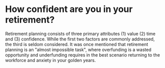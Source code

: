 # How confident are you in your retirement?

Retirement planning consists of three primary attributes (1) value (2) time and (3) confidence. While the first two factors are commonly addressed, the third is seldom considered. It was once mentioned that retirement planning is an "almost impossible task", where overfunding is a wasted opportunity and underfunding requires in the best scenario returning to the workforce and anxiety in your golden years. 
